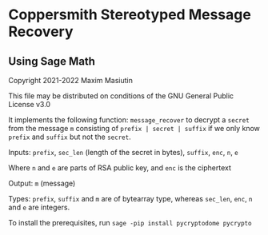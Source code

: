 # Coppersmith Stereotyped Message Recovery
## Using Sage Math

Copyright 2021-2022 Maxim Masiutin

This file may be distributed on conditions of the
GNU General Public License v3.0

It implements the following function: `message_recover`
to decrypt a `secret` from the message `m` consisting of `prefix | secret | suffix`
if we only know `prefix` and `suffix` but not the `secret`.

Inputs: `prefix`, `sec_len` (length of the secret in bytes), `suffix`, `enc`, `n`, `e`

Where `n` and `e` are parts of RSA public key, and `enc` is the ciphertext

Output: `m` (message)

Types: `prefix`, `suffix` and `m` are of bytearray type, whereas `sec_len`, `enc`, `n` and `e` are integers.


To install the prerequisites, run
`sage -pip install pycryptodome pycrypto`


